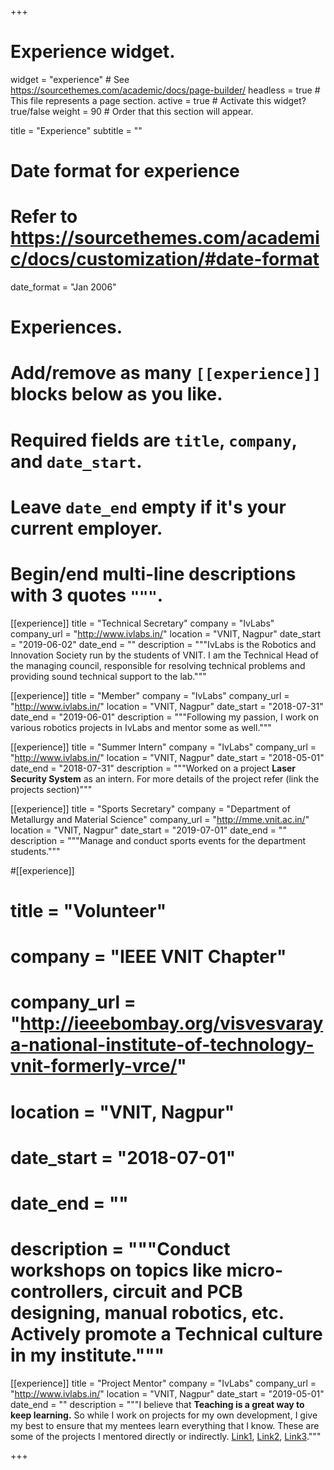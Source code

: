 +++
# Experience widget.
widget = "experience"  # See https://sourcethemes.com/academic/docs/page-builder/
headless = true  # This file represents a page section.
active = true  # Activate this widget? true/false
weight = 90  # Order that this section will appear.

title = "Experience"
subtitle = ""

# Date format for experience
#   Refer to https://sourcethemes.com/academic/docs/customization/#date-format
date_format = "Jan 2006"

# Experiences.
#   Add/remove as many `[[experience]]` blocks below as you like.
#   Required fields are `title`, `company`, and `date_start`.
#   Leave `date_end` empty if it's your current employer.
#   Begin/end multi-line descriptions with 3 quotes `"""`.
[[experience]]
  title = "Technical Secretary"
  company = "IvLabs"
  company_url = "http://www.ivlabs.in/"
  location = "VNIT, Nagpur"
  date_start = "2019-06-02"
  date_end = ""
  description = """IvLabs is the Robotics and Innovation Society run by the students of VNIT. I am the Technical Head of the managing council, responsible for resolving technical problems and providing sound technical support to the lab.""" 
  
[[experience]]
  title = "Member"
  company = "IvLabs"
  company_url = "http://www.ivlabs.in/"
  location = "VNIT, Nagpur"
  date_start = "2018-07-31"
  date_end = "2019-06-01"
  description = """Following my passion, I work on various robotics projects in IvLabs and mentor some as well."""

[[experience]]
  title = "Summer Intern"
  company = "IvLabs"
  company_url = "http://www.ivlabs.in/"
  location = "VNIT, Nagpur"
  date_start = "2018-05-01"
  date_end = "2018-07-31"
  description = """Worked on a project __Laser Security System__ as an intern. For more details of the project refer (link the projects section)"""

[[experience]]
  title = "Sports Secretary"
  company = "Department of Metallurgy and Material Science"
  company_url = "http://mme.vnit.ac.in/"
  location = "VNIT, Nagpur"
  date_start = "2019-07-01"
  date_end = ""
  description = """Manage and conduct sports events for the department students."""

#[[experience]]
#  title = "Volunteer"
#  company = "IEEE VNIT Chapter"
#  company_url = "http://ieeebombay.org/visvesvaraya-national-institute-of-technology-vnit-formerly-vrce/"
#  location = "VNIT, Nagpur"
#  date_start = "2018-07-01"
#  date_end = ""
#  description = """Conduct workshops on topics like micro-controllers, circuit and PCB designing, manual robotics, etc. Actively promote a Technical culture in my institute."""

[[experience]]
  title = "Project Mentor"
  company = "IvLabs"
  company_url = "http://www.ivlabs.in/"
  location = "VNIT, Nagpur"
  date_start = "2019-05-01"
  date_end = ""
  description = """I believe that __Teaching is a great way to keep learning.__ So while I work on projects for my own development, I give my best to ensure that my mentees learn everything that I know. These are some of the projects I mentored directly or indirectly. [Link1](http://www.ivlabs.in/rfid_2019.html), [Link2](http://www.ivlabs.in/suntracker.html), [Link3](http://www.ivlabs.in/iot-ambiance.html)."""


+++
